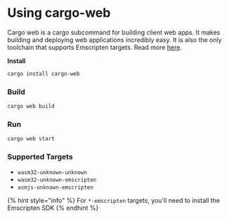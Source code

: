 # Using cargo-web

Cargo web is a cargo subcommand for building client web apps. It makes building and deploying web 
applications incredibly easy. It is also the only toolchain that supports Emscripten targets. Read 
more [here](https://github.com/koute/cargo-web).

**Install**

```bash
cargo install cargo-web
```

### Build

```bash
cargo web build
```

### Run

```bash
cargo web start
```

### Supported Targets

* `wasm32-unknown-unknown`
* `wasm32-unknown-emscripten`
* `asmjs-unknown-emscripten`

{% hint style="info" %}
For `*-emscripten` targets, you'll need to install the Emscripten SDK
{% endhint %}

